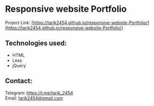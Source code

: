 # Responsive website Portfolio

Project Link: [https://tarik2454.github.io/responsive-website-Portfolio/](https://tarik2454.github.io/responsive-website-Portfolio/)

## Technologies used:

* HTML
* Less
* jQuery

## Contact:

Telegram: <https://t.me/tarik_2454>  
Email: <tarik2454@gmail.com>
